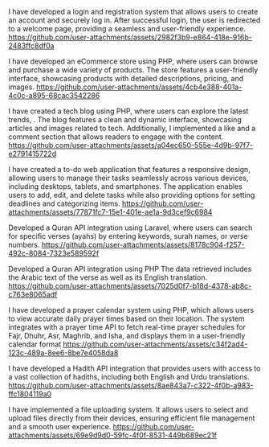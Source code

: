 

I have developed a login and registration system that allows users to create an account and securely log in. After successful login, the user is redirected to a welcome page, providing a seamless and user-friendly experience.
https://github.com/user-attachments/assets/2982f3b9-e864-418e-916b-2483ffc8df0a


I have developed an eCommerce store using PHP, where users can browse and purchase a wide variety of products. The store features a user-friendly interface, showcasing products with detailed descriptions, pricing, and images.
https://github.com/user-attachments/assets/4cb4e388-401a-4c0c-a895-68cac3542286


I have created a tech blog using PHP, where users can explore the latest trends, . The blog features a clean and dynamic interface, showcasing articles and images related to tech. Additionally, I implemented a like and a comment section that allows readers to engage with the content.
https://github.com/user-attachments/assets/a04ec650-555e-4d9b-97f7-e2791415722d


I have created a to-do web application that features a responsive design, allowing users to manage their tasks seamlessly across various devices, including desktops, tablets, and smartphones. The application enables users to add, edit, and delete tasks while also providing options for setting deadlines and categorizing items.
https://github.com/user-attachments/assets/77871fc7-15e1-401e-ae1a-9d3cef9c6984


Developed a Quran API integration using Laravel, where users can search for specific verses (ayahs) by entering keywords, surah names, or verse numbers.
https://github.com/user-attachments/assets/8178c904-f257-492c-8084-7323e589592f


Developed a Quran API integration using PHP The data retrieved includes the Arabic text of the verse as well as its English translation.
https://github.com/user-attachments/assets/7025d0f7-b18d-4378-ab8c-c763e8065adf


I have developed a prayer calendar system using PHP, which allows users to view accurate daily prayer times based on their location. The system integrates with a prayer time API to fetch real-time prayer schedules for Fajr, Dhuhr, Asr, Maghrib, and Isha, and displays them in a user-friendly calendar format
https://github.com/user-attachments/assets/c34f2ad4-123c-489a-8ee6-8be7e4058da8


I have developed a Hadith API integration that provides users with access to a vast collection of hadiths, including both English and Urdu translations.
https://github.com/user-attachments/assets/8ae843a7-c322-4f0b-a983-ffc1804119a0


I have implemented a file uploading system. It allows users to select and upload files directly from their devices, ensuring efficient file management and a smooth user experience.
https://github.com/user-attachments/assets/69e9d9d0-59fc-4f0f-8531-449b689ec21f

